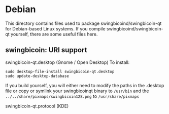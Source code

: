 
Debian
====================
This directory contains files used to package swingbicoind/swingbicoin-qt
for Debian-based Linux systems. If you compile swingbicoind/swingbicoin-qt yourself, there are some useful files here.

## swingbicoin: URI support ##


swingbicoin-qt.desktop  (Gnome / Open Desktop)
To install:

	sudo desktop-file-install swingbicoin-qt.desktop
	sudo update-desktop-database

If you build yourself, you will either need to modify the paths in
the .desktop file or copy or symlink your swingbicoinqt binary to `/usr/bin`
and the `../../share/pixmaps/swingbicoin128.png` to `/usr/share/pixmaps`

swingbicoin-qt.protocol (KDE)

